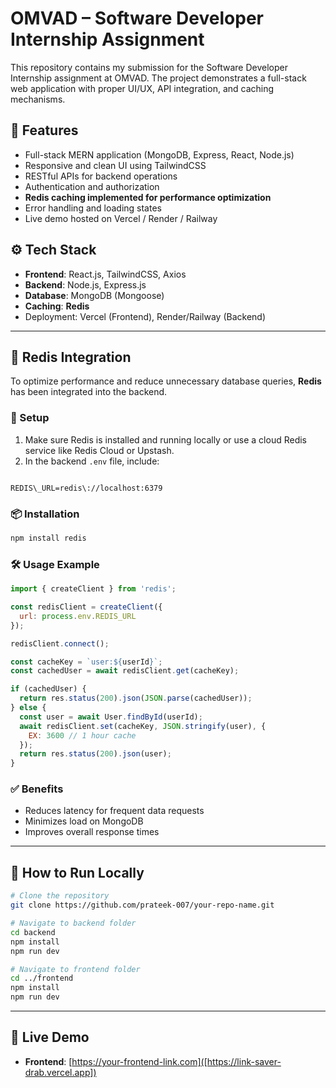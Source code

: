 
# OMVAD – Software Developer Internship Assignment

This repository contains my submission for the Software Developer Internship assignment at OMVAD. The project demonstrates a full-stack web application with proper UI/UX, API integration, and caching mechanisms.

## 🚀 Features

- Full-stack MERN application (MongoDB, Express, React, Node.js)
- Responsive and clean UI using TailwindCSS
- RESTful APIs for backend operations
- Authentication and authorization
- **Redis caching implemented for performance optimization**
- Error handling and loading states
- Live demo hosted on Vercel / Render / Railway

## ⚙️ Tech Stack

- **Frontend**: React.js, TailwindCSS, Axios
- **Backend**: Node.js, Express.js
- **Database**: MongoDB (Mongoose)
- **Caching**: **Redis**
- Deployment: Vercel (Frontend), Render/Railway (Backend)

---

## 🧠 Redis Integration

To optimize performance and reduce unnecessary database queries, **Redis** has been integrated into the backend.

### 🔧 Setup

1. Make sure Redis is installed and running locally or use a cloud Redis service like Redis Cloud or Upstash.
2. In the backend `.env` file, include:
```

REDIS\_URL=redis\://localhost:6379

````

### 📦 Installation

```bash
npm install redis
````

### 🛠️ Usage Example

```js
import { createClient } from 'redis';

const redisClient = createClient({
  url: process.env.REDIS_URL
});

redisClient.connect();

const cacheKey = `user:${userId}`;
const cachedUser = await redisClient.get(cacheKey);

if (cachedUser) {
  return res.status(200).json(JSON.parse(cachedUser));
} else {
  const user = await User.findById(userId);
  await redisClient.set(cacheKey, JSON.stringify(user), {
    EX: 3600 // 1 hour cache
  });
  return res.status(200).json(user);
}
```

### ✅ Benefits

* Reduces latency for frequent data requests
* Minimizes load on MongoDB
* Improves overall response times

---

## 📂 How to Run Locally

```bash
# Clone the repository
git clone https://github.com/prateek-007/your-repo-name.git

# Navigate to backend folder
cd backend
npm install
npm run dev

# Navigate to frontend folder
cd ../frontend
npm install
npm run dev
```

---

## 🔗 Live Demo

* **Frontend**: [https://your-frontend-link.com]([https://link-saver-drab.vercel.app])
